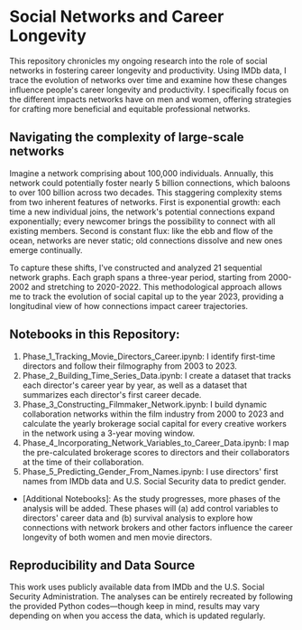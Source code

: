 # Social Networks and Career Longevity

This repository chronicles my ongoing research into the role of social networks in fostering career longevity and productivity. Using IMDb data, I trace the evolution of networks over time and examine how these changes influence people's career longevity and productivity. I specifically focus on the different impacts networks have on men and women, offering strategies for crafting more beneficial and equitable professional networks.

## Navigating the complexity of large-scale networks

Imagine a network comprising about 100,000 individuals. Annually, this network could potentially foster nearly 5 billion connections, which baloons to over 100 billion across two decades. This staggering complexity stems from two inherent features of networks. First is exponential growth: each time a new individual joins, the network's potential connections expand exponentially; every newcomer brings the possibility to connect with all existing members. Second is constant flux: like the ebb and flow of the ocean, networks are never static; old connections dissolve and new ones emerge continually. 

To capture these shifts, I've constructed and analyzed 21 sequential network graphs. Each graph spans a three-year period, starting from 2000-2002 and stretching to 2020-2022. This methodological approach allows me to track the evolution of social capital up to the year 2023, providing a longitudinal view of how connections impact career trajectories.

## Notebooks in this Repository:

1. Phase_1_Tracking_Movie_Directors_Career.ipynb: I identify first-time directors and follow their filmography from 2003 to 2023.
2. Phase_2_Building_Time_Series_Data.ipynb: I create a dataset that tracks each director's career year by year, as well as a dataset that summarizes each director's first career decade.
3. Phase_3_Constructing_Filmmaker_Network.ipynb: I build dynamic collaboration networks within the film industry from 2000 to 2023 and calculate the yearly brokerage social capital for every creative workers in the network using a 3-year moving window.
4. Phase_4_Incorporating_Network_Variables_to_Career_Data.ipynb: I map the pre-calculated brokerage scores to directors and their collaborators at the time of their collaboration.
5. Phase_5_Predicting_Gender_From_Names.ipynb: I use directors' first names from IMDb data and U.S. Social Security data to predict gender.

- [Additional Notebooks]: As the study progresses, more phases of the analysis will be added. These phases will (a) add control variables to directors' career data and (b) survival analysis to explore how connections with network brokers and other factors influence the career longevity of both women and men movie directors.

## Reproducibility and Data Source

This work uses publicly available data from IMDb and the U.S. Social Security Administration. The analyses can be entirely recreated by following the provided Python codes—though keep in mind, results may vary depending on when you access the data, which is updated regularly.
